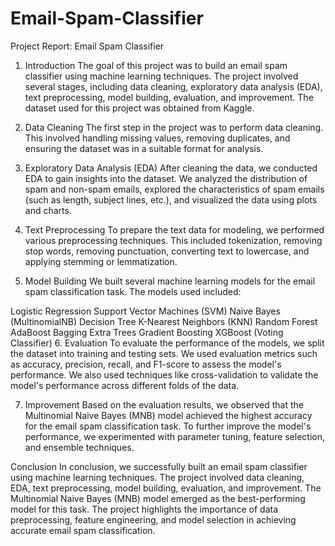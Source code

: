 # Email-Spam-Classifier

Project Report: Email Spam Classifier

1. Introduction
The goal of this project was to build an email spam classifier using machine learning techniques. The project involved several stages, including data cleaning, exploratory data analysis (EDA), text preprocessing, model building, evaluation, and improvement. The dataset used for this project was obtained from Kaggle.

2. Data Cleaning
The first step in the project was to perform data cleaning. This involved handling missing values, removing duplicates, and ensuring the dataset was in a suitable format for analysis.

3. Exploratory Data Analysis (EDA)
After cleaning the data, we conducted EDA to gain insights into the dataset. We analyzed the distribution of spam and non-spam emails, explored the characteristics of spam emails (such as length, subject lines, etc.), and visualized the data using plots and charts.

4. Text Preprocessing
To prepare the text data for modeling, we performed various preprocessing techniques. This included tokenization, removing stop words, removing punctuation, converting text to lowercase, and applying stemming or lemmatization.

5. Model Building
We built several machine learning models for the email spam classification task. The models used included:

Logistic Regression
Support Vector Machines (SVM)
Naive Bayes (MultinomialNB)
Decision Tree
K-Nearest Neighbors (KNN)
Random Forest
AdaBoost
Bagging
Extra Trees
Gradient Boosting
XGBoost (Voting Classifier)
6. Evaluation
To evaluate the performance of the models, we split the dataset into training and testing sets. We used evaluation metrics such as accuracy, precision, recall, and F1-score to assess the model's performance. We also used techniques like cross-validation to validate the model's performance across different folds of the data.

7. Improvement
Based on the evaluation results, we observed that the Multinomial Naive Bayes (MNB) model achieved the highest accuracy for the email spam classification task. To further improve the model's performance, we experimented with parameter tuning, feature selection, and ensemble techniques.

Conclusion
In conclusion, we successfully built an email spam classifier using machine learning techniques. The project involved data cleaning, EDA, text preprocessing, model building, evaluation, and improvement. The Multinomial Naive Bayes (MNB) model emerged as the best-performing model for this task. The project highlights the importance of data preprocessing, feature engineering, and model selection in achieving accurate email spam classification.
